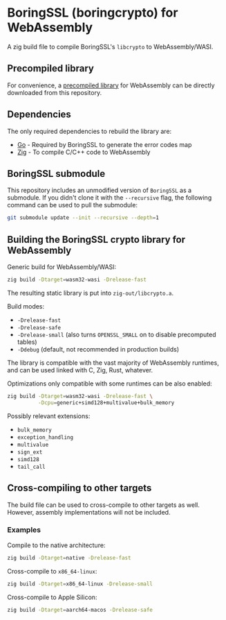 # BoringSSL (boringcrypto) for WebAssembly

A zig build file to compile BoringSSL's `libcrypto` to WebAssembly/WASI.

## Precompiled library

For convenience, a [precompiled library](precompiled/libcrypto.a) for WebAssembly can be directly downloaded from this repository.

## Dependencies

The only required dependencies to rebuild the library are:

* [Go](https://www.golang.org) - Required by BoringSSL to generate the error codes map
* [Zig](https://www.ziglang.org) - To compile C/C++ code to WebAssembly

## BoringSSL submodule

This repository includes an unmodified version of `BoringSSL` as a submodule. If you didn't clone it with the `--recursive` flag, the following command can be used to pull the submodule:

```sh
git submodule update --init --recursive --depth=1
```

## Building the BoringSSL crypto library for WebAssembly

Generic build for WebAssembly/WASI:

```sh
zig build -Dtarget=wasm32-wasi -Drelease-fast
```

The resulting static library is put into `zig-out/libcrypto.a`.

Build modes:

* `-Drelease-fast`
* `-Drelease-safe`
* `-Drelease-small` (also turns `OPENSSL_SMALL` on to disable precomputed tables)
* `-Ddebug` (default, not recommended in production builds)

The library is compatible with the vast majority of WebAssembly runtimes, and can be used linked with C, Zig, Rust, whatever.

Optimizations only compatible with some runtimes can be also enabled:

```sh
zig build -Dtarget=wasm32-wasi -Drelease-fast \
          -Dcpu=generic+simd128+multivalue+bulk_memory
```

Possibly relevant extensions:

* `bulk_memory`
* `exception_handling`
* `multivalue`
* `sign_ext`
* `simd128`
* `tail_call`

## Cross-compiling to other targets

The build file can be used to cross-compile to other targets as well. However, assembly implementations will not be included.

### Examples

Compile to the native architecture:

```sh
zig build -Dtarget=native -Drelease-fast
```

Cross-compile to `x86_64-linux`:

```sh
zig build -Dtarget=x86_64-linux -Drelease-small
```

Cross-compile to Apple Silicon:

```sh
zig build -Dtarget=aarch64-macos -Drelease-safe
```